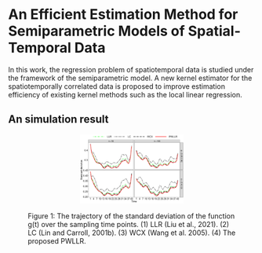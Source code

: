 # An Efficient Estimation Method for Semiparametric Models of Spatial-Temporal Data

In this work, the regression problem of spatiotemporal data is studied under the framework of the semiparametric model. A new kernel estimator for the spatiotemporally correlated data is proposed to improve estimation efficiency of existing kernel methods such as the local linear regression.


## An simulation result
<figure id="Figure1">
    <p align="center">
  <img src="./figure/theta_Gneiting.jpg" width=50% height=50%>
  </p>
  <figcaption
  <strong>Figure 1:</strong> The trajectory of the standard deviation of the function g(t) over the sampling time points. (1) LLR (Liu et al., 2021). (2) LC (Lin and Carroll, 2001b). (3) WCX (Wang et al. 2005). (4) The proposed PWLLR.
</figcaption>
</figure>



